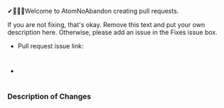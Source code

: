 ✔🤎🙋‍♂️Welcome to AtomNoAbandon creating pull requests.

 If you are not fixing, that's okay. Remove this text and put your own description here.
 Otherwise, please add an issue in the Fixes issue box.
 
 - Pull request issue link:
 - #
 <!--- You can add multiple issues if you see multiple related to you. If not, just put one! You are free. --->
 
 ### Description of Changes
 <!--- Add as many detail of your changes as you can. You will be notified through comment on this pull request if it is not descriptive to merge. --->

